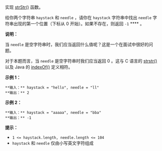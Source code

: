 实现 [strStr()](https://baike.baidu.com/item/strstr/811469) 函数。

给你两个字符串 `haystack` 和 `needle` ，请你在 `haystack` 字符串中找出 `needle` 字符串出现的第一个位置（下标从
0 开始）。如果不存在，则返回  `-1` **** 。

**说明：**

当 `needle` 是空字符串时，我们应当返回什么值呢？这是一个在面试中很好的问题。

对于本题而言，当 `needle` 是空字符串时我们应当返回 0 。这与 C 语言的
[strstr()](https://baike.baidu.com/item/strstr/811469) 以及 Java 的
[indexOf()](https://docs.oracle.com/javase/7/docs/api/java/lang/String.html#indexOf\(java.lang.String\))
定义相符。



**示例 1：**

    
    
    **输入：** haystack = "hello", needle = "ll"
    **输出：** 2
    

**示例 2：**

    
    
    **输入：** haystack = "aaaaa", needle = "bba"
    **输出：** -1
    



**提示：**

  * `1 <= haystack.length, needle.length <= 104`
  * `haystack` 和 `needle` 仅由小写英文字符组成

